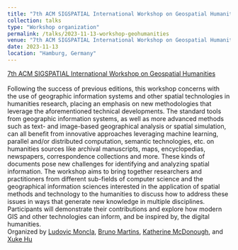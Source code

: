 ```yaml
---
title: "7th ACM SIGSPATIAL International Workshop on Geospatial Humanities"
collection: talks
type: "Workshop organization"
permalink: /talks/2023-11-13-workshop-geohumanities
venue: "7th ACM SIGSPATIAL International Workshop on Geospatial Humanities"
date: 2023-11-13
location: "Hamburg, Germany"
---
```


<a href="https://ludovicmoncla.github.io/sigspatial-geohumanities-2023/">7th ACM SIGSPATIAL International Workshop on Geospatial Humanities</a>
<br/><br/>
Following the success of previous editions, this workshop concerns with the use of geographic information systems and other spatial technologies in humanities research, placing an emphasis on new methodologies that leverage the aforementioned technical developments. The standard tools from geographic information systems, as well as more advanced methods such as text- and image-based geographical analysis or spatial simulation, can all benefit from innovative approaches leveraging machine learning, parallel and/or distributed computation, semantic technologies, etc. on humanities sources like archival manuscripts, maps, encyclopedias, newspapers, correspondence collections and more. These kinds of documents pose new challenges for identifying and analyzing spatial information. The workshop aims to bring together researchers and practitioners from different sub-fields of computer science and the geographical information sciences interested in the application of spatial methods and technology to the humanities to discuss how to address these issues in ways that generate new knowledge in multiple disciplines. Participants will demonstrate their contributions and explore how modern GIS and other technologies can inform, and be inspired by, the digital humanities.
<br/>
Organized by [Ludovic Moncla](https://ludovicmoncla.github.io), [Bruno Martins](https://bgmartins.github.io/), [Katherine McDonough](https://www.turing.ac.uk/people/researchers/katherine-mcdonough), and [Xuke Hu](https://www.dlr.de/dw/en/desktopdefault.aspx/tabid-12207/21398_read-37880/sortby-lastname/)


